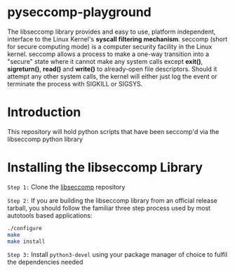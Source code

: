 # pyseccomp-playground

The libseccomp library provides and easy to use, platform independent, interface to the Linux Kernel's **syscall filtering mechanism**.
seccomp (short for secure computing mode) is a computer security facility in the Linux kernel. seccomp allows a process to make a one-way transition into a "secure" state where it cannot make any system calls except **exit()**, **sigreturn()**, **read()** and **write()** to already-open file descriptors. Should it attempt any other system calls, the kernel will either just log the event or terminate the process with SIGKILL or SIGSYS.

# Introduction            

This repository will hold python scripts that have been seccomp'd via the libseccomp python library  
               
             
# Installing the libseccomp Library

`Step 1:` Clone the [libseccomp](https://github.com/seccomp/libseccomp) repository

`Step 2:` If you are building the libseccomp library from an official release tarball, you  should follow the familiar three step process used by most autotools based applications:

```sh
./configure
make
make install
```
`Step 3:` Install `python3-devel` using your package manager of choice to fulfil the dependencies needed 
                         
